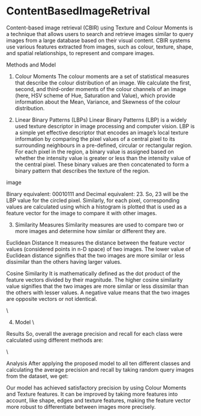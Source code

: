 # ContentBasedImageRetrival
Content-based image retrieval (CBIR) using Texture and Colour Moments is a technique that allows users to search and retrieve images similar to query images from a large database based on their visual content. CBIR systems use various features extracted from images, such as colour, texture, shape, and spatial relationships, to represent and compare images.

Methods and Model
1. Colour Moments
The colour moments are a set of statistical measures that describe the colour distribution of an image. We calculate the first, second, and third-order moments of the colour channels of an image (here, HSV scheme of Hue, Saturation and Value), which provide information about the Mean, Variance, and Skewness of the colour distribution.

2. Linear Binary Patterns (LBPs)
Linear Binary Patterns (LBP) is a widely used texture descriptor in image processing and computer vision. LBP is a simple yet effective descriptor that encodes an image’s local texture information by comparing the pixel values of a central pixel to its surrounding neighbours in a pre-defined, circular or rectangular region. For each pixel in the region, a binary value is assigned based on whether the intensity value is greater or less than the intensity value of the central pixel. These binary values are then concatenated to form a binary pattern that describes the texture of the region.

image

Binary equivalent: 00010111 and Decimal equivalent: 23. So, 23 will be the LBP value for the circled pixel.
Similarly, for each pixel, corresponding values are calculated using which a histogram is plotted that is used as a feature vector for the image to compare it with other images.

3. Similarity Measures
Similarity measures are used to compare two or more images and determine how similar or different they are.

Euclidean Distance
It measures the distance between the feature vector values (considered points in n-D space) of two images. The lower value of Euclidean distance signifies that the two images are more similar or less dissimilar than the others having larger values.



Cosine Similarity
It is mathematically defined as the dot product of the feature vectors divided by their magnitude. The higher cosine similarity value signifies that the two images are more similar or less dissimilar than the others with lesser values. A negative value means that the two images are opposite vectors or not identical.

\

4. Model
\

Results
So, overall the average precision and recall for each class were calculated using different methods are:

\

Analysis
After applying the proposed model to all ten different classes and calculating the average precision and recall by taking random query images from the dataset, we get:



Our model has achieved satisfactory precision by using Colour Moments and Texture features. It can be improved by taking more features into account, like shape, edges and texture features, making the feature vector more robust to differentiate between images more precisely.
